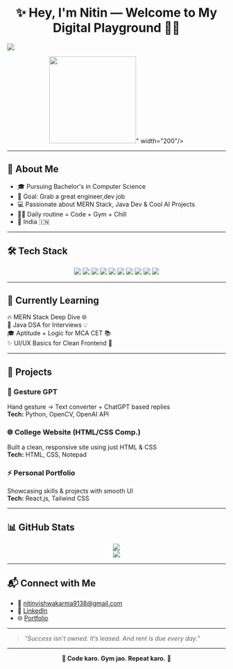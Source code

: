 <h1 align="center">✨ Hey, I'm Nitin — Welcome to My Digital Playground 👨‍💻</h1>

<img src="https://readme-typing-svg.demolab.com?font=Fira+Code&duration=4000&pause=1000&color=00FFE1&center=true&vCenter=true&width=1000&lines=🚀+Full+Stack+Developer+%7C+MCA+Aspirant+2025;💻+Java+%26+React+Enthusiast;🔥+Code+%2B+Gym+%3D+Everyday+Routine;🇮🇳+From+India" />


<p align="center">
 <img src=" <img src="https://media.giphy.com/media/Npdl9kOaKFJHuRCBGx/giphy.gif" width="200"/>" width="200"/>
</p>

---

## 💫 About Me

- 🎓 Pursuing Bachelor's in Computer Science  
- 🎯 Goal: Grab a great engineer,dev job  
- 💻 Passionate about MERN Stack, Java Dev & Cool AI Projects  
- 🏋️‍♂️ Daily routine = Code + Gym + Chill  
- 📍 India 🇮🇳

---

## 🛠 Tech Stack

<p align="center">
  <img src="https://img.shields.io/badge/Java-%23ED8B00.svg?style=for-the-badge&logo=java&logoColor=white" />
  <img src="https://img.shields.io/badge/JavaScript-%23F7DF1E.svg?style=for-the-badge&logo=javascript&logoColor=black" />
  <img src="https://img.shields.io/badge/React-%2320232a.svg?style=for-the-badge&logo=react&logoColor=%2361DAFB" />
  <img src="https://img.shields.io/badge/Node.js-%23339933.svg?style=for-the-badge&logo=node.js&logoColor=white" />
  <img src="https://img.shields.io/badge/Express.js-%23404d59.svg?style=for-the-badge" />
  <img src="https://img.shields.io/badge/MongoDB-%2347A248.svg?style=for-the-badge&logo=mongodb&logoColor=white" />
  <img src="https://img.shields.io/badge/MySQL-%2300f.svg?style=for-the-badge&logo=mysql&logoColor=white" />
  <img src="https://img.shields.io/badge/Python-%233776AB.svg?style=for-the-badge&logo=python&logoColor=white" />
  <img src="https://img.shields.io/badge/HTML5-%23E34F26.svg?style=for-the-badge&logo=html5&logoColor=white" />
  <img src="https://img.shields.io/badge/CSS3-%231572B6.svg?style=for-the-badge&logo=css3&logoColor=white" />
</p>

---

## 🌱 Currently Learning

🔥 MERN Stack Deep Dive 🌐  
🧠 Java DSA for Interviews 💡  
🎓 Aptitude + Logic for MCA CET 📚  
✨ UI/UX Basics for Clean Frontend 🎨

---

## 💼 Projects

### 🤖 Gesture GPT  
Hand gesture → Text converter + ChatGPT based replies  
**Tech:** Python, OpenCV, OpenAI API  

### 🌐 College Website (HTML/CSS Comp.)  
Built a clean, responsive site using just HTML & CSS  
**Tech:** HTML, CSS, Notepad  

### ⚡ Personal Portfolio  
Showcasing skills & projects with smooth UI  
**Tech:** React.js, Tailwind CSS

---

## 📊 GitHub Stats

<p align="center">
  <img src="https://github-readme-stats.vercel.app/api?username=Nitinnnn67&show_icons=true&theme=tokyonight" />
  <br />
  <img src="https://streak-stats.demolab.com/?user=Nitinnnn67&theme=tokyonight" />
</p>

---

## 📬 Connect with Me

- 📧 nitinvishwakarma9138@gmail.com 
- 💼 [LinkedIn]([https://www.linkedin.com/in/your-link](https://www.linkedin.com/in/nitin-vishwakarma-75840430a/))  
- 🌐 [Portfolio](https://your-portfolio.com)

---

> _“Success isn’t owned. It’s leased. And rent is due every day.”_

---

<p align="center"><b>💪 Code karo. Gym jao. Repeat karo.</b> 🔁</p>
